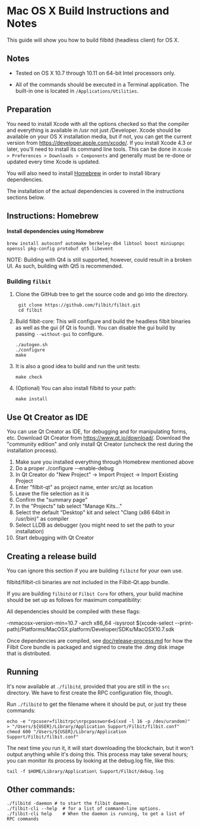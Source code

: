 Mac OS X Build Instructions and Notes
====================================
This guide will show you how to build filbitd (headless client) for OS X.

Notes
-----

* Tested on OS X 10.7 through 10.11 on 64-bit Intel processors only.

* All of the commands should be executed in a Terminal application. The
built-in one is located in `/Applications/Utilities`.

Preparation
-----------

You need to install Xcode with all the options checked so that the compiler
and everything is available in /usr not just /Developer. Xcode should be
available on your OS X installation media, but if not, you can get the
current version from https://developer.apple.com/xcode/. If you install
Xcode 4.3 or later, you'll need to install its command line tools. This can
be done in `Xcode > Preferences > Downloads > Components` and generally must
be re-done or updated every time Xcode is updated.

You will also need to install [Homebrew](http://brew.sh) in order to install library
dependencies.

The installation of the actual dependencies is covered in the instructions
sections below.

Instructions: Homebrew
----------------------

#### Install dependencies using Homebrew

    brew install autoconf automake berkeley-db4 libtool boost miniupnpc openssl pkg-config protobuf qt5 libevent

NOTE: Building with Qt4 is still supported, however, could result in a broken UI. As such, building with Qt5 is recommended.

### Building `filbit`

1. Clone the GitHub tree to get the source code and go into the directory.

        git clone https://github.com/filbit/filbit.git
        cd filbit

2.  Build filbit-core:
    This will configure and build the headless filbit binaries as well as the gui (if Qt is found).
    You can disable the gui build by passing `--without-gui` to configure.

        ./autogen.sh
        ./configure
        make

3.  It is also a good idea to build and run the unit tests:

        make check

4.  (Optional) You can also install filbitd to your path:

        make install

Use Qt Creator as IDE
------------------------
You can use Qt Creator as IDE, for debugging and for manipulating forms, etc.
Download Qt Creator from https://www.qt.io/download/. Download the "community edition" and only install Qt Creator (uncheck the rest during the installation process).

1. Make sure you installed everything through Homebrew mentioned above
2. Do a proper ./configure --enable-debug
3. In Qt Creator do "New Project" -> Import Project -> Import Existing Project
4. Enter "filbit-qt" as project name, enter src/qt as location
5. Leave the file selection as it is
6. Confirm the "summary page"
7. In the "Projects" tab select "Manage Kits..."
8. Select the default "Desktop" kit and select "Clang (x86 64bit in /usr/bin)" as compiler
9. Select LLDB as debugger (you might need to set the path to your installation)
10. Start debugging with Qt Creator

Creating a release build
------------------------
You can ignore this section if you are building `filbitd` for your own use.

filbitd/filbit-cli binaries are not included in the Filbit-Qt.app bundle.

If you are building `filbitd` or `Filbit Core` for others, your build machine should be set up
as follows for maximum compatibility:

All dependencies should be compiled with these flags:

 -mmacosx-version-min=10.7
 -arch x86_64
 -isysroot $(xcode-select --print-path)/Platforms/MacOSX.platform/Developer/SDKs/MacOSX10.7.sdk

Once dependencies are compiled, see [doc/release-process.md](release-process.md) for how the Filbit Core
bundle is packaged and signed to create the .dmg disk image that is distributed.

Running
-------

It's now available at `./filbitd`, provided that you are still in the `src`
directory. We have to first create the RPC configuration file, though.

Run `./filbitd` to get the filename where it should be put, or just try these
commands:

    echo -e "rpcuser=filbitrpc\nrpcpassword=$(xxd -l 16 -p /dev/urandom)" > "/Users/${USER}/Library/Application Support/Filbit/filbit.conf"
    chmod 600 "/Users/${USER}/Library/Application Support/Filbit/filbit.conf"

The next time you run it, it will start downloading the blockchain, but it won't
output anything while it's doing this. This process may take several hours;
you can monitor its process by looking at the debug.log file, like this:

    tail -f $HOME/Library/Application\ Support/Filbit/debug.log

Other commands:
-------

    ./filbitd -daemon # to start the filbit daemon.
    ./filbit-cli --help  # for a list of command-line options.
    ./filbit-cli help    # When the daemon is running, to get a list of RPC commands
